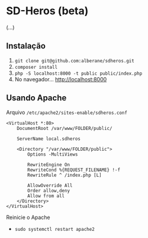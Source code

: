# SD-Heros (beta)
(...)

## Instalação

1. `git clone git@github.com:alberane/sdheros.git`
2. `composer install`
3. `php -S localhost:8000 -t public public/index.php`
4. No navegador... <http://localhost:8000>

## Usando Apache
Arquivo `/etc/apache2/sites-enable/sdheros.conf`
 
```apacheconfig
<VirtualHost *:80>
	DocumentRoot /var/www/FOLDER/public/
	
	ServerName local.sdheros
	
    <Directory "/var/www/FOLDER/public">
        Options -MultiViews
        
        RewriteEngine On
        RewriteCond %{REQUEST_FILENAME} !-f
        RewriteRule ^ /index.php [L]
        
        AllowOverride All
        Order allow,deny 
        Allow from all
    </Directory>
</VirtualHost>
```
Reinicie o Apache

- `sudo systemctl restart apache2`